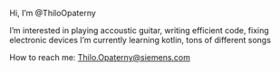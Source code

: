Hi, I’m @ThiloOpaterny

I’m interested in playing accoustic guitar, writing efficient code, fixing electronic devices
I’m currently learning kotlin, tons of different songs

How to reach me: Thilo.Opaterny@siemens.com
